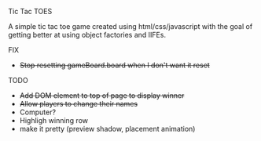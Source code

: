 Tic Tac TOES

A simple tic tac toe game created using html/css/javascript with the goal of getting better at using object factories and IIFEs.

FIX
- ~~Stop resetting gameBoard.board when I don't want it reset~~

TODO
- ~~Add DOM element to top of page to display winner~~
- ~~Allow players to change their names~~
- Computer?
- Highligh winning row
- make it pretty (preview shadow, placement animation)
